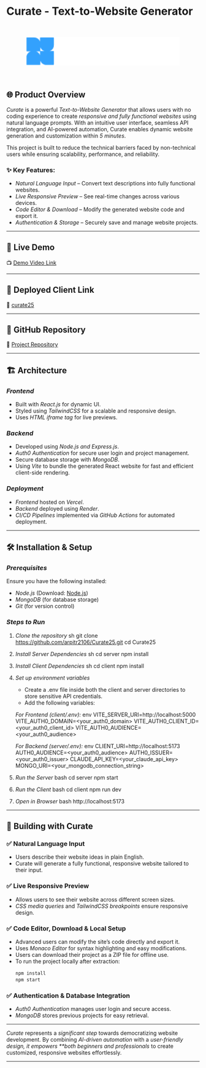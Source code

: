 # Curate - Text-to-Website Generator

<br />
<p align="center">
  <img src="client/public/images/logo-text.png" alt="Curate Logo" width="400"/>
</p>
<br />

## 🌐 Product Overview

_Curate_ is a powerful _Text-to-Website Generator_ that allows users with no coding experience to create _responsive and fully functional websites_ using natural language prompts.
With an intuitive user interface, seamless API integration, and AI-powered automation, Curate enables dynamic website generation and customization within _5 minutes_.

This project is built to reduce the technical barriers faced by non-technical users while ensuring scalability, performance, and reliability.

### ✨ Key Features:

-   _Natural Language Input_ – Convert text descriptions into fully functional websites.
-   _Live Responsive Preview_ – See real-time changes across various devices.
-   _Code Editor & Download_ – Modify the generated website code and export it.
-   _Authentication & Storage_ – Securely save and manage website projects.

---

## 🚀 Live Demo

📺 [Demo Video Link](https://drive.google.com/file/d/1CjHo5Weh7G0gfPRnZY0XQ4LUUxCA_SRz/view?usp=sharing)

---

## 🔗 Deployed Client Link

🔗 [curate25](https://curate2025.vercel.app/)

---

## 🔗 GitHub Repository

🔗 [Project Repository](https://github.com/arpitr2106/Curate25)

---

## 🏗️ Architecture

### _Frontend_

-   Built with _React.js_ for dynamic UI.
-   Styled using _TailwindCSS_ for a scalable and responsive design.
-   Uses _HTML iframe tag_ for live previews.

### _Backend_

-   Developed using _Node.js and Express.js_.
-   _Auth0 Authentication_ for secure user login and project management.
-   Secure database storage with _MongoDB_.
-   Using _Vite_ to bundle the generated React website for fast and efficient client-side rendering.

### _Deployment_

-   _Frontend_ hosted on _Vercel_.
-   _Backend_ deployed using _Render_.
-   _CI/CD Pipelines_ implemented via _GitHub Actions_ for automated deployment.

---

## 🛠️ Installation & Setup

### _Prerequisites_

Ensure you have the following installed:

-   _Node.js_ (Download: [Node.js](https://nodejs.org/))
-   _MongoDB_ (for database storage)
-   _Git_ (for version control)

### _Steps to Run_

1. _Clone the repository_
   sh
   git clone https://github.com/arpitr2106/Curate25.git
   cd Curate25

2. _Install Server Dependencies_
   sh
   cd server
   npm install
3. _Install Client Dependencies_
   sh
   cd client
   npm install

4. _Set up environment variables_

    - Create a .env file inside both the client and server directories to store sensitive API credentials.
    - Add the following variables:

    _For Frontend (client/.env):_
    env
    VITE_SERVER_URI=http://localhost:5000
    VITE_AUTH0_DOMAIN=<your_auth0_domain>
    VITE_AUTH0_CLIENT_ID=<your_auth0_client_id>
    VITE_AUTH0_AUDIENCE=<your_auth0_audience>

    _For Backend (server/.env):_
    env
    CLIENT_URI=http://localhost:5173
    AUTH0_AUDIENCE=<your_auth0_audience>
    AUTH0_ISSUER=<your_auth0_issuer>
    CLAUDE_API_KEY=<your_claude_api_key>
    MONGO_URI=<your_mongodb_connection_string>

5. _Run the Server_
   bash
   cd server
   npm start
6. _Run the Client_
   bash
   cd client
   npm run dev

7. _Open in Browser_
   bash
   http://localhost:5173

---

## 🔧 Building with Curate

### ✅ Natural Language Input

-   Users describe their website ideas in plain English.
-   Curate will generate a fully functional, responsive website tailored to their input.
<!--- *Claude API* processes the input to generate structured website content.-->

### ✅ Live Responsive Preview

-   Allows users to see their website across different screen sizes.
-   _CSS media queries_ and _TailwindCSS breakpoints_ ensure responsive design.

<!--### ✅ Drag & Drop Customization
- Users can easily modify their website layout using an intuitive drag-and-drop builder.
- Components such as text, images, buttons, and sections can be repositioned seamlessly.
- Ensures flexibility without needing to write code. -->

### ✅ Code Editor, Download & Local Setup

-   Advanced users can modify the site’s code directly and export it.
-   Uses _Monaco Editor_ for syntax highlighting and easy modifications.
-   Users can download their project as a ZIP file for offline use.
-   To run the project locally after extraction:
    ```sh
    npm install
    npm start
    ```

### ✅ Authentication & Database Integration

-   _Auth0 Authentication_ manages user login and secure access.
-   _MongoDB_ stores previous projects for easy retrieval.

---

_Curate_ represents a _significant step_ towards democratizing website development. By combining _AI-driven automation_ with a _user-friendly design, it empowers \*\*both beginners and professionals_ to create customized, responsive websites effortlessly.

---
